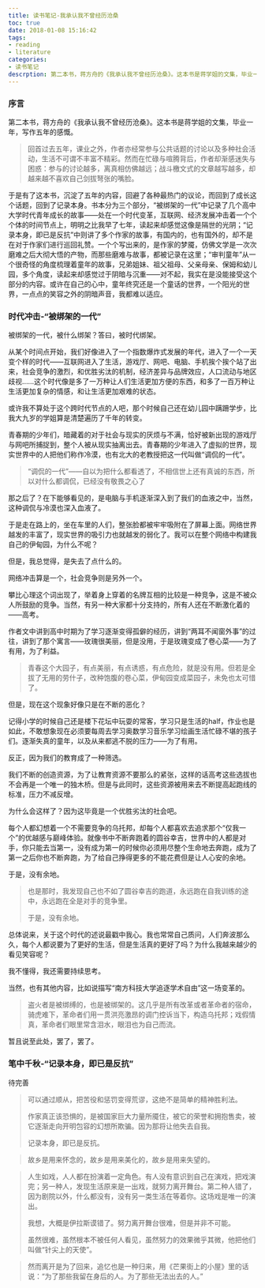```yaml
---
title: 读书笔记-我承认我不曾经历沧桑
toc: true
date: 2018-01-08 15:16:42
tags:
- reading
- literature
categories:
- 读书笔记
descrption: 第二本书，蒋方舟的《我承认我不曾经历沧桑》。这本书是蒋学姐的文集，毕业一年，写作五年的感慨。
---
```


### 序言

第二本书，蒋方舟的《我承认我不曾经历沧桑》。这本书是蒋学姐的文集，毕业一年，写作五年的感慨。

> 回首过去五年，课业之外，作者亦经常参与公共话题的讨论以及多种社会活动，生活不可谓不丰富不精彩。然而在忙碌与喧腾背后，作者却渐感迷失与困惑：参与的讨论越多，离真相仿佛越远；战斗檄文式的文章越写越多，却越来越不喜欢自己剑拔弩张的嘴脸。

于是有了这本书，沉淀了五年的内容，回避了各种最热门的议论，而回到了成长这个话题，回到了记录本身。书本分为三个部分，“被绑架的一代”中记录了几个高中大学时代青年成长的故事——处在一个时代变革，互联网、经济发展冲击着一个个个体的时间节点上，明明之比我早了七年，读起来却感觉这像是隔世的光阴；“记录本身，即已是反抗”中则讲了多个作家的故事，有国内的，也有国外的，却不是在对于作家们进行巡回礼赞。一个个写出来的，是作家的梦魇，仿佛文学是一次次磨难之后大彻大悟的产物，而那些磨难与故事，都被记录在这里；“审判童年”从一个很奇怪的角度梳理着童年的故事，兄弟姐妹、祖父祖母、父亲母亲、保姆和幼儿园，多个角度，读起来却感觉过于阴暗与沉重——对不起，我实在是没能接受这个部分的内容。或许在自己的心中，童年终究还是一个童话的世界，一个阳光的世界，一点点的笑容之外的阴暗声音，我都难以适应。

### 时代冲击-“被绑架的一代”

被绑架的一代，被什么绑架？答曰，被时代绑架。

从某个时间点开始，我们好像进入了一个指数爆炸式发展的年代，进入了一个一天变个样的时代——互联网进入了生活，游戏厅、网吧、电脑、手机挨个挨个站了出来，社会竞争的激烈，和优胜劣汰的机制，经济差异与品牌效应，人口流动与地区歧视……这个时代像是多了一万种让人们生活更加方便的东西，和多了一百万种让生活更加复杂的情感，和让生活更加艰难的状态。

或许我不算处于这个跨时代节点的人吧，那个时候自己还在幼儿园中蹒跚学步，比我大九岁的学姐算是清楚遍历了千年的转变。

青春期的少年们，暗藏着的对于社会与现实的厌烦与不满，恰好被新出现的游戏厅与网吧所捕捉到，整个人被从现实抽离出去。青春期的少年进入了虚拟的世界，现实世界中的人把他们称作冷漠，也有北大的老教授把这一代叫做“调侃的一代”。

> “调侃的一代”——自以为把什么都看透了，不相信世上还有真诚的东西，所以对什么都调侃，已经没有敬畏之心了

那之后了？在下能够看见的，是电脑与手机逐渐深入到了我们的血液之中，当然，这种调侃与冷漠也深入血液了。

于是走在路上的，坐在车里的人们，整张脸都被牢牢吸附在了屏幕上面。网络世界越发的丰富了，现实世界的吸引力也就越发的弱化了。我可以在整个网络中构建我自己的伊甸园，为什么不呢？

但是，我总觉得，是失去了点什么的。



网络冲击算是一个，社会竞争则是另外一个。

攀比心理这个词出现了，举着身上穿着的名牌互相的比较是一种竞争，这是不被众人所鼓励的竞争。当然，有另一种大家都十分支持的，所有人还在不断激化着的——高考。

作者文中讲到高中时期为了学习逐渐变得孤僻的经历，讲到“两耳不闻窗外事”的过往，讲到了那个寓言——玫瑰很美丽，但是没用，于是玫瑰变成了卷心菜——为了有用，为了利益。

> 青春这个大园子，有点美丽，有点诱惑，有点危险，就是没有用。但若是全拔了无用的劳什子，改种饱腹的卷心菜，伊甸园变成菜园子，未免也太可惜了。

但是，现在这个现象好像只是在不断的恶化？

记得小学的时候自己还是楼下花坛中玩耍的常客，学习只是生活的half，作业也是如此，不敢想象现在必须要每周去学习奥数学习音乐学习绘画生活忙碌不堪的孩子们。逐渐失真的童年，以及从来都逃不脱的压力——为了有用。

反正，因为我们的教育成了一种筛选。

我们不断的创造资源，为了让教育资源不要那么的紧张，这样的话高考这些选拔也不会再是一个唯一的独木桥。但是与此同时，这些资源被用来去不断提高起跑线的标准，压力不减反增。

为什么会这样了？因为这毕竟是一个优胜劣汰的社会吧。

每个人都幻想着一个不需要竞争的乌托邦，却每个人都喜欢去追求那个“仅我一个”的优越感与巅峰体验。就像书中不断奔跑着的圆谷幸吉，世界中的人都是对手，你只能去当第一，没有成为第一的时候你必须用尽整个生命地去奔跑，成为了第一之后你也不断奔跑，为了给自己挣得更多的不能花费但是让人心安的余地。

于是，没有余地。

> 也是那时，我发现自己也不如了圆谷幸吉的跑道，永远跑在自我训练的途中，永远跑在全是对手的竞争里。
>
> 于是，没有余地。

总体说来，关于这个时代的述说最戳中我心。我也常常自己质问，人们奔波那么久，每个人都说要为了更好的生活，但是生活真的更好了吗？为什么我越来越少的看见笑容呢？

我不懂得，我还需要持续思考。

当然，也有其他内容，比如说描写“南方科技大学追逐学术自由”这一场变革的。

> 盗火者是被绑缚的，也是被绑架的。这几乎是所有改革或者革命者的宿命，骑虎难下，革命者们用一贯洪亮激昂的调门控诉当下，构造乌托邦；戏假情真，革命者们眼里常含泪水，眼泪也为自己而流。

暂且说至此处，罢了，罢了。

### 笔中千秋-“记录本身，即已是反抗”

待完善

> 可以通过顺从，把苦役和惩罚变得荒谬，这绝不是简单的精神胜利法。
>
> 作家真正该恐惧的，是被国家巨大力量所魇住，被它的荣誉和拥抱售卖，被它逐渐走向开明包容的幻想所欺骗。因为那将让他失去自我。
>
> 记录本身，即已是反抗。

> 故乡是用来怀念的，故乡是用来美化的，故乡是用来失望的。

> 人生如戏，人人都在扮演着一定角色。有人没有意识到自己在演戏，把戏演完；另一种人，发现生活原来是一出戏，就努力离开舞台。第二种人错了，因为剧院以外，什么都没有，没有另一类生活在等着你。这场戏是唯一的演出。
>
> 我想，大概是伊拉斯谟错了。努力离开舞台很难，但是并非不可能。
>
> 虽然很难，虽然根本不被任何人看见，虽然努力的效果微乎其微，他把他们叫做“针尖上的天使”。

> 然而离开是为了回来，追忆也是一种归来，用《芒果街上的小屋》里的话说：“为了那些我留在身后的人。为了那些无法出去的人。”

